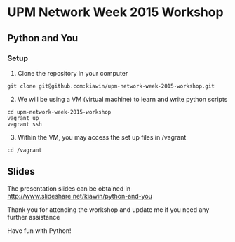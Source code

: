 # UPM Network Week 2015 Workshop

## Python and You

### Setup

1. Clone the repository in your computer
  
  ```
  git clone git@github.com:kiawin/upm-network-week-2015-workshop.git
  ```

2. We will be using a VM (virtual machine) to learn and write python scripts
  
  ```
  cd upm-network-week-2015-workshop
  vagrant up
  vagrant ssh
  ```

3. Within the VM, you may access the set up files in /vagrant
  
  ```
  cd /vagrant
  ```

## Slides

The presentation slides can be obtained in http://www.slideshare.net/kiawin/python-and-you

Thank you for attending the workshop and update me if you need any further assistance

Have fun with Python!

